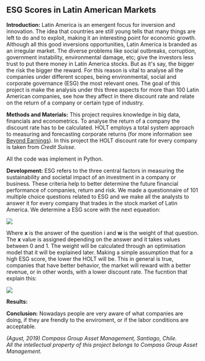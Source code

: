 ##  ESG Scores in Latin American Markets 

**Introduction:** 
Latin America is an emergent focus for inversion and innovation. The idea that countries are still young tells that many things
are left to do and to exploit, making it an interesting point for economic growth. Although all this good inversions opportunities, 
Latin America is branded as an irregular market. The diverse problems like social outbreaks, corruption, government instability, environmental damage, etc;
give the investors less trust to put there money in Latin America stocks. But as it's say, the bigger the risk the bigger the reward. For this reason is vital to analyse all the companies under different scopes, being environmental, social and corporate governance (ESG) the most relevant ones. The goal of this project is make the analysis under this three aspects for more than 100 Latin American companies, see how they affect in there discount rate and relate on the return of a company or certain type of industry.

**Methods and Materials:**
This project requires knowledge in big data, financials and econometrics. 
To analyse the return of a company the discount rate has to be calculated. HOLT employs a total system approach to measuring and forecasting corporate returns (for more information see <a href="https://onlinelibrary.wiley.com/doi/10.1002/9781119440512.ch7">Beyond Earnings</a>). In this project the HOLT discount rate for every company is taken from _Credit Suisse_. 

All the code was implement in Python. 

**Development:**
ESG refers to the three central factors in measuring the sustainability and societal impact of an investment in a company or business.
These criteria help to better determine the future financial performance of companies, return and risk. We made a questionnaire of 101 multiple choice questions related to ESG and we make all the analysts to answer it for every company that trades in the stock market of Latin America. We determine a ESG score with the next equeation:

<img src="https://render.githubusercontent.com/render/math?math=ESG = x_1w_1 %2B x_2w_2 ... %2B x_iw_i ... %2B x_101w_101">

Where __x__ is the answer of the question i and __w__ is the weight of that question. The __x__ value is assigned depending on the answer and it takes values between 0 and 1. The weight will be calculated through an optimisation model that it will be explained later.
Making a simple assumption that for a high ESG score, the lower the HOLT will be. This in general is true, companies that have better behavior, the market will reward with a better revenue, or in other words, with a lower discount rate. The fucntion that explain this: 

<img src="https://render.githubusercontent.com/render/math?math=Y = \beta_0 %2B \beta_1ESG %2B \beta_2ESG^2 %2B \beta_3ESG^3">

**Results:**



**Conclusion:**
Nowadays people are very aware of what companies are doing, if they are frendly to the enviroment, or if the labor conditions are acceptable.


_(Agust, 2019) Compass Group Asset Management, Santiago, Chile. <br>
All the intellectual property of this project belongs to Compass Group Asset Management._
